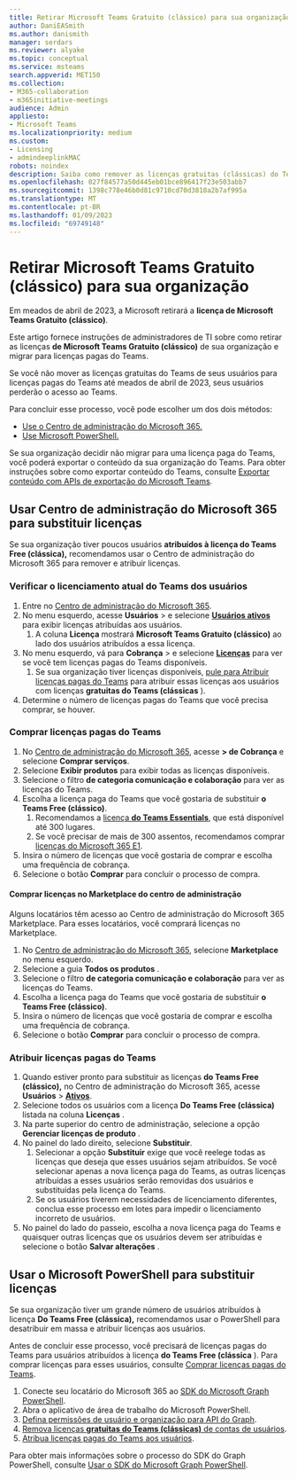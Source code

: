 ```yaml
---
title: Retirar Microsoft Teams Gratuito (clássico) para sua organização
author: DaniEASmith
ms.author: danismith
manager: serdars
ms.reviewer: alyake
ms.topic: conceptual
ms.service: msteams
search.appverid: MET150
ms.collection:
- M365-collaboration
- m365initiative-meetings
audience: Admin
appliesto:
- Microsoft Teams
ms.localizationpriority: medium
ms.custom:
- Licensing
- admindeeplinkMAC
robots: noindex
description: Saiba como remover as licenças gratuitas (clássicas) do Teams e atribuir licenças pagas do Teams para os usuários da sua organização.
ms.openlocfilehash: 027f84577a50d445eb01bce896417f23e503abb7
ms.sourcegitcommit: 1398c778e46b0d81c9710cd70d3818a2b7af995a
ms.translationtype: MT
ms.contentlocale: pt-BR
ms.lasthandoff: 01/09/2023
ms.locfileid: "69749148"
---
```

# <a name="retire-microsoft-teams-free-classic-for-your-organization"></a>Retirar Microsoft Teams Gratuito (clássico) para sua organização

Em meados de abril de 2023, a Microsoft retirará a **licença de Microsoft Teams Gratuito (clássico)**.

Este artigo fornece instruções de administradores de TI sobre como retirar as licenças **de Microsoft Teams Gratuito (clássico)** de sua organização e migrar para licenças pagas do Teams.

Se você não mover as licenças gratuitas do Teams de seus usuários para licenças pagas do Teams até meados de abril de 2023, seus usuários perderão o acesso ao Teams.

Para concluir esse processo, você pode escolher um dos dois métodos:

- [Use o Centro de administração do Microsoft 365.](#use-microsoft-365-admin-center-to-replace-licenses)
- [Use Microsoft PowerShell.](#use-microsoft-powershell-to-replace-licenses)

Se sua organização decidir não migrar para uma licença paga do Teams, você poderá exportar o conteúdo da sua organização do Teams. Para obter instruções sobre como exportar conteúdo do Teams, consulte [Exportar conteúdo com APIs de exportação do Microsoft Teams](/microsoftteams/export-teams-content).

## <a name="use-microsoft-365-admin-center-to-replace-licenses"></a>Usar Centro de administração do Microsoft 365 para substituir licenças

Se sua organização tiver poucos usuários **atribuídos à licença do Teams Free (clássica),** recomendamos usar o Centro de administração do Microsoft 365 para remover e atribuir licenças.

### <a name="check-users-current-teams-licensing"></a>Verificar o licenciamento atual do Teams dos usuários

1. Entre no [Centro de administração do Microsoft 365](https://go.microsoft.com/fwlink/p/?linkid=2024339).
1. No menu esquerdo, acesse **Usuários** > e selecione [**Usuários ativos**](https://go.microsoft.com/fwlink/p/?linkid=834822) para exibir licenças atribuídas aos usuários.
    1. A coluna **Licença** mostrará **Microsoft Teams Gratuito (clássico)** ao lado dos usuários atribuídos a essa licença.
1. No menu esquerdo, vá para **Cobrança** > e selecione [**Licenças**](https://go.microsoft.com/fwlink/p/?linkid=842264) para ver se você tem licenças pagas do Teams disponíveis.
    1. Se sua organização tiver licenças disponíveis, [pule para Atribuir licenças pagas do Teams](#assign-paid-teams-licenses) para atribuir essas licenças aos usuários com licenças **gratuitas do Teams (clássicas** ).
1. Determine o número de licenças pagas do Teams que você precisa comprar, se houver.

### <a name="purchase-paid-teams-licenses"></a>Comprar licenças pagas do Teams

1. No [Centro de administração do Microsoft 365](https://go.microsoft.com/fwlink/p/?linkid=2024339), acesse **> de Cobrança** e selecione **Comprar serviços**.
1. Selecione **Exibir produtos** para exibir todas as licenças disponíveis.
1. Selecione o filtro **de categoria comunicação e colaboração** para ver as licenças do Teams.
1. Escolha a licença paga do Teams que você gostaria de substituir **o Teams Free (clássico)**.
    1. Recomendamos a [licença **do Teams Essentials**](https://admin.microsoft.com/adminportal/home#/catalog/offer-details/microsoft-teams-essentials-aad-identity-/2D7C59AC-F814-43E0-8E8E-E4EA91A09CAF), que está disponível até 300 lugares.
    1. Se você precisar de mais de 300 assentos, recomendamos comprar [licenças do Microsoft 365 E1](https://admin.microsoft.com/Adminportal/Home#/catalog/offer-details/office-365-e1/CF4A479A-2119-4EF2-83D1-37CF8460EADA).
1. Insira o número de licenças que você gostaria de comprar e escolha uma frequência de cobrança.
1. Selecione o botão **Comprar** para concluir o processo de compra.

#### <a name="purchase-licenses-in-the-admin-center-marketplace"></a>Comprar licenças no Marketplace do centro de administração

Alguns locatários têm acesso ao Centro de administração do Microsoft 365 Marketplace. Para esses locatários, você comprará licenças no Marketplace.

1. No [Centro de administração do Microsoft 365](https://go.microsoft.com/fwlink/p/?linkid=2024339), selecione **Marketplace** no menu esquerdo.
1. Selecione a guia **Todos os produtos** .
1. Selecione o filtro **de categoria comunicação e colaboração** para ver as licenças do Teams.
1. Escolha a licença paga do Teams que você gostaria de substituir **o Teams Free (clássico)**.
1. Insira o número de licenças que você gostaria de comprar e escolha uma frequência de cobrança.
1. Selecione o botão **Comprar** para concluir o processo de compra.

### <a name="assign-paid-teams-licenses"></a>Atribuir licenças pagas do Teams

1. Quando estiver pronto para substituir as licenças **do Teams Free (clássico),** no Centro de administração do Microsoft 365, acesse **Usuários** > [**Ativos**](https://admin.microsoft.com/adminportal/home#/users).
1. Selecione todos os usuários com a licença **Do Teams Free (clássica)** listada na coluna **Licenças** .
1. Na parte superior do centro de administração, selecione a opção **Gerenciar licenças de produto** .
1. No painel do lado direito, selecione **Substituir**.
    1. Selecionar a opção **Substituir** exige que você reelege todas as licenças que deseja que esses usuários sejam atribuídos. Se você selecionar apenas a nova licença paga do Teams, as outras licenças atribuídas a esses usuários serão removidas dos usuários e substituídas pela licença do Teams.
    1. Se os usuários tiverem necessidades de licenciamento diferentes, conclua esse processo em lotes para impedir o licenciamento incorreto de usuários.
1. No painel do lado do passeio, escolha a nova licença paga do Teams e quaisquer outras licenças que os usuários devem ser atribuídas e selecione o botão **Salvar alterações** .

## <a name="use-microsoft-powershell-to-replace-licenses"></a>Usar o Microsoft PowerShell para substituir licenças

Se sua organização tiver um grande número de usuários atribuídos à licença **Do Teams Free (clássica),** recomendamos usar o PowerShell para desatribuir em massa e atribuir licenças aos usuários.

Antes de concluir esse processo, você precisará de licenças pagas do Teams para usuários atribuídos à licença **do Teams Free (clássica** ). Para comprar licenças para esses usuários, consulte [Comprar licenças pagas do Teams](#purchase-paid-teams-licenses).

1. Conecte seu locatário do Microsoft 365 ao [SDK do Microsoft Graph PowerShell](/powershell/microsoftgraph/get-started).
1. Abra o aplicativo de área de trabalho do Microsoft PowerShell.
1. [Defina permissões de usuário e organização para API do Graph](/microsoft-365/enterprise/remove-licenses-from-user-accounts-with-microsoft-365-powershell#use-the-microsoft-graph-powershell-sdk).
1. [Remova licenças **gratuitas do Teams (clássicas)** de contas de usuários](/microsoft-365/enterprise/remove-licenses-from-user-accounts-with-microsoft-365-powershell#removing-licenses-from-user-accounts).
1. [Atribua licenças pagas do Teams aos usuários](/microsoft-365/enterprise/assign-licenses-to-user-accounts-with-microsoft-365-powershell#assigning-licenses-to-user-accounts).

Para obter mais informações sobre o processo do SDK do Graph PowerShell, consulte [Usar o SDK do Microsoft Graph PowerShell](/microsoft-365/enterprise/view-licenses-and-services-with-microsoft-365-powershell).

